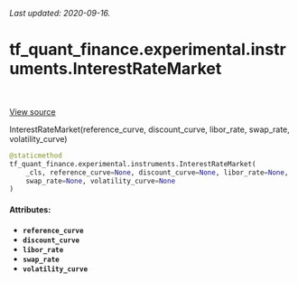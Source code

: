 <!--
This file is generated by a tool. Do not edit directly.
For open-source contributions the docs will be updated automatically.
-->

*Last updated: 2020-09-16.*

<div itemscope itemtype="http://developers.google.com/ReferenceObject">
<meta itemprop="name" content="tf_quant_finance.experimental.instruments.InterestRateMarket" />
<meta itemprop="path" content="Stable" />
<meta itemprop="property" content="__new__"/>
</div>

# tf_quant_finance.experimental.instruments.InterestRateMarket

<!-- Insert buttons and diff -->

<table class="tfo-notebook-buttons tfo-api" align="left">
</table>

<a target="_blank" href="https://github.com/google/tf-quant-finance/blob/master/tf_quant_finance/experimental/instruments/rates_common.py">View source</a>



InterestRateMarket(reference_curve, discount_curve, libor_rate, swap_rate, volatility_curve)

```python
@staticmethod
tf_quant_finance.experimental.instruments.InterestRateMarket(
    _cls, reference_curve=None, discount_curve=None, libor_rate=None,
    swap_rate=None, volatility_curve=None
)
```



<!-- Placeholder for "Used in" -->


#### Attributes:

* <b>`reference_curve`</b>
* <b>`discount_curve`</b>
* <b>`libor_rate`</b>
* <b>`swap_rate`</b>
* <b>`volatility_curve`</b>


